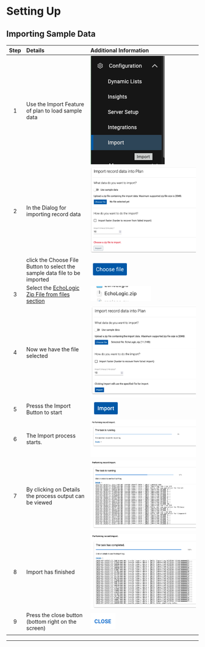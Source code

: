 # Setting Up

## Importing Sample Data

| Step | Details                                                                               | Additional Information                                   |
|:----:|:--------------------------------------------------------------------------------------|:---------------------------------------------------------|
|  1   | Use the Import Feature of plan to load sample data                                    | ![Import Icon][ImportIcon]                               |
|  2   | In the Dialog for importing record data                                               | ![Import Dialog][ImportDialog1]                          |
|      | click the Choose File Button to select the sample data file to be imported            | ![Choose File Button][ChooseFileDialog]                  |
|  3   | Select the [EchoLogic Zip File from files section](../../../files/plan/EchoLogic.zip) | ![Select the file][SelectZipFile]                        |
|  4   | Now we have the file selected                                                         | ![Import Dialog with selected File][ImportDialog2]       |
|  5   | Presss the Import Button to start                                                     | ![Press Import Button][ImportButton]                     |
|  6   | The Import process starts.                                                            | ![Import Process starting][ImportStarts]                 |
|  7   | By clicking on Details the process output can be viewed                               | ![Import running with Details][ImportRunningWithDetails] |
|  8   | Import has finished                                                                   | ![Import Finished](media/PLAN_Import_finished.png)       |
|  9   | Press the close button (bottom right on the screen)                                   | ![Close Button][ImportClose]                             |
|      |                                                                                       |                                                          |

---

[ChooseFileDialog]: media/PLAN_Import_Dialog_ChooseFile.png
[ImportIcon]: media/PLAN_Import_Icon.png
[ImportDialog1]: media/PLAN_Import_Dialog1.png
[SelectZipFile]: media/PLAN_Import_Select_ZipFile.png
[ImportDialog2]: media/PLAN_Import_Dialog2.png
[ImportButton]: media/PLAN_Import_Button.png
[ImportStarts]: media/PLAN_Import_started.png
[ImportRunningWithDetails]: media/PLAN_Import_running.png
[ImportClose]: media/PLAN_Import_Close_dialog.png
